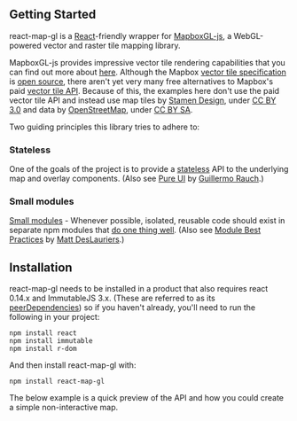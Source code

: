 ## Getting Started

react-map-gl is a [React](http://facebook.github.io/react/)-friendly
wrapper for [MapboxGL-js](https://www.mapbox.com/mapbox-gl-js/), a WebGL-powered
vector and raster tile mapping library.

MapboxGL-js provides impressive vector tile rendering capabilities
that you can find out more about [here](https://www.mapbox.com/mapbox-gl-js/).
Although the Mapbox
[vector tile specification](https://www.mapbox.com/developers/vector-tiles/) is 
[open source](https://github.com/mapbox/vector-tile-spec), there aren't yet very
many free alternatives to Mapbox's paid 
[vector tile API](https://www.mapbox.com/pricing/). Because of this, the
examples here don't use the paid vector tile API and instead use map tiles by
[Stamen Design](http://stamen.com), under
[CC BY 3.0](http://creativecommons.org/licenses/by/3.0) and data by
[OpenStreetMap](http://openstreetmap.org),
under [CC BY SA](http://creativecommons.org/licenses/by-sa/3.0).

Two guiding principles this library tries to adhere to:

### Stateless

One of the goals of the project is to provide a [stateless](https://facebook.github.io/react/docs/interactivity-and-dynamic-uis.html#what-components-should-have-state) API to the underlying map and overlay components. (Also see [Pure UI](http://rauchg.com/2015/pure-ui/) by [Guillermo Rauch](https://twitter.com/rauchg).)

### Small modules

[Small modules]() - Whenever possible, isolated, reusable code should exist in separate npm modules that [do one thing well](https://en.wikipedia.org/wiki/Unix_philosophy#Do_One_Thing_and_Do_It_Well). (Also see [Module Best Practices](https://github.com/mattdesl/module-best-practices) by [Matt DesLauriers](https://twitter.com/mattdesl).)


## Installation

react-map-gl needs to be installed in a product that also requires react 0.14.x and ImmutableJS 3.x. (These are referred to as its [peerDependencies](https://nodejs.org/en/blog/npm/peer-dependencies/)) so if you haven't already, you'll need to run the following in your project:

    npm install react
    npm install immutable
    npm install r-dom

And then install react-map-gl with:

    npm install react-map-gl

The below example is a quick preview of the API and how you could create a simple non-interactive map.
